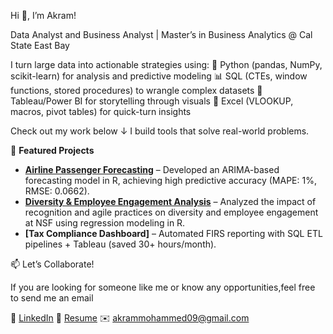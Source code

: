 Hi 👋, I’m Akram!

Data Analyst and Business Analyst | Master’s in Business Analytics @ Cal State East Bay

I turn large data into actionable strategies using:
🐍 Python (pandas, NumPy, scikit-learn) for analysis and predictive modeling
📊 SQL (CTEs, window functions, stored procedures) to wrangle complex datasets
🎨 Tableau/Power BI for storytelling through visuals
🧩 Excel (VLOOKUP, macros, pivot tables) for quick-turn insights

Check out my work below ↓ I build tools that solve real-world problems.

🚀 **Featured Projects**

- **[Airline Passenger Forecasting](https://github.com/itsakram-dot/BAN-673-Airline-Passenger-Forecast)** – Developed an ARIMA-based forecasting model in R, achieving high predictive accuracy (MAPE: 1%, RMSE: 0.0662).
- **[Diversity & Employee Engagement Analysis](https://github.com/itsakram-dot/diversity-employee-engagement-nsf)** – Analyzed the impact of recognition and agile practices on diversity and employee engagement at NSF using regression modeling in R.
- **[Tax Compliance Dashboard]** – Automated FIRS reporting with SQL ETL pipelines + Tableau (saved 30+ hours/month).


📫 Let’s Collaborate!

If you are looking for someone like me or know any opportunities,feel free to send me an email

💼 [LinkedIn](https://www.linkedin.com/in/akram-mohammed-465052134)
📄 [Resume](https://github.com/itsakram-dot/itsakram-dot/raw/d4d3111c347b92249af663b48ee21eba73487a2b/Akram%20Mohammed%20-%20Resume%20March.pdf)
✉️ [akrammohammed09@gmail.com](mailto:akrammohammed09@gmail.com)
